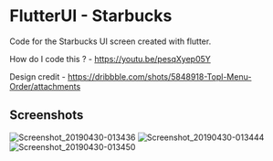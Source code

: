 # FlutterUI - Starbucks 

Code for the Starbucks UI screen created with flutter.

How do I code this ? - https://youtu.be/pesqXyep05Y

Design credit - https://dribbble.com/shots/5848918-Topl-Menu-Order/attachments

## Screenshots

![Screenshot_20190430-013436](https://user-images.githubusercontent.com/8137504/56977686-6166c380-6b93-11e9-8670-79099e0d72f2.png)
![Screenshot_20190430-013444](https://user-images.githubusercontent.com/8137504/56977687-6166c380-6b93-11e9-9e87-f0a004d54ba5.png)
![Screenshot_20190430-013450](https://user-images.githubusercontent.com/8137504/56977689-61ff5a00-6b93-11e9-83e6-f3c9d0b58409.png)
